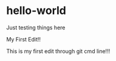 # hello-world
Just testing things here


My First Edit!!


This is my first edit through git cmd line!!!